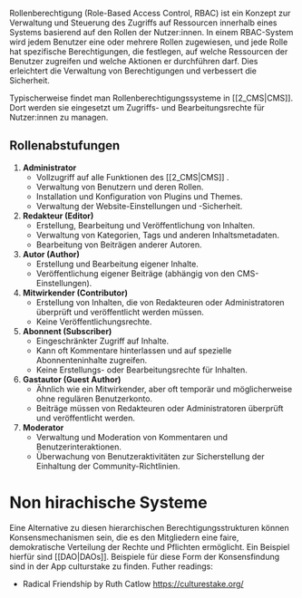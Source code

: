 Rollenberechtigung (Role-Based Access Control, RBAC) ist ein Konzept zur Verwaltung und Steuerung des Zugriffs auf Ressourcen innerhalb eines Systems basierend auf den Rollen der Nutzer:innen. In einem RBAC-System wird jedem Benutzer eine oder mehrere Rollen zugewiesen, und jede Rolle hat spezifische Berechtigungen, die festlegen, auf welche Ressourcen der Benutzer zugreifen und welche Aktionen er durchführen darf. Dies erleichtert die Verwaltung von Berechtigungen und verbessert die Sicherheit.

Typischerweise findet man Rollenberechtigungssysteme in [[2_CMS|CMS]]. Dort werden sie eingesetzt um Zugriffs- und Bearbeitungsrechte für Nutzer:innen zu managen. 

## Rollenabstufungen
1. **Administrator**
    - Vollzugriff auf alle Funktionen des [[2_CMS|CMS]] .
    - Verwaltung von Benutzern und deren Rollen.
    - Installation und Konfiguration von Plugins und Themes.
    - Verwaltung der Website-Einstellungen und -Sicherheit.
2. **Redakteur (Editor)**
    - Erstellung, Bearbeitung und Veröffentlichung von Inhalten.
    - Verwaltung von Kategorien, Tags und anderen Inhaltsmetadaten.
    - Bearbeitung von Beiträgen anderer Autoren.
3. **Autor (Author)**
    - Erstellung und Bearbeitung eigener Inhalte.
    - Veröffentlichung eigener Beiträge (abhängig von den CMS-Einstellungen).
4. **Mitwirkender (Contributor)**
    - Erstellung von Inhalten, die von Redakteuren oder Administratoren überprüft und veröffentlicht werden müssen.
    - Keine Veröffentlichungsrechte.
5. **Abonnent (Subscriber)**
    - Eingeschränkter Zugriff auf Inhalte.
    - Kann oft Kommentare hinterlassen und auf spezielle Abonnenteninhalte zugreifen.
    - Keine Erstellungs- oder Bearbeitungsrechte für Inhalten.
6. **Gastautor (Guest Author)**
    - Ähnlich wie ein Mitwirkender, aber oft temporär und möglicherweise ohne regulären Benutzerkonto.
    - Beiträge müssen von Redakteuren oder Administratoren überprüft und veröffentlicht werden.
7. **Moderator**
    - Verwaltung und Moderation von Kommentaren und Benutzerinteraktionen.
    - Überwachung von Benutzeraktivitäten zur Sicherstellung der Einhaltung der Community-Richtlinien.

# Non hirachische Systeme

Eine Alternative zu diesen hierarchischen Berechtigungsstrukturen können Konsensmechanismen sein, die es den Mitgliedern eine faire, demokratische Verteilung der Rechte und Pflichten ermöglicht. Ein Beispiel hierfür sind [[DAO|DAOs]].
Beispiele für diese Form der Konsensfindung sind in der App culturstake zu finden.
Futher readings:
- Radical Friendship by Ruth Catlow
https://culturestake.org/